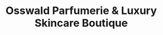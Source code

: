 ---
title: "Osswald Parfumerie & Luxury Skincare Boutique"
url: /new-york/osswald-parfumerie-und-luxury-skincare-boutique/
shop: Parfümerie
---